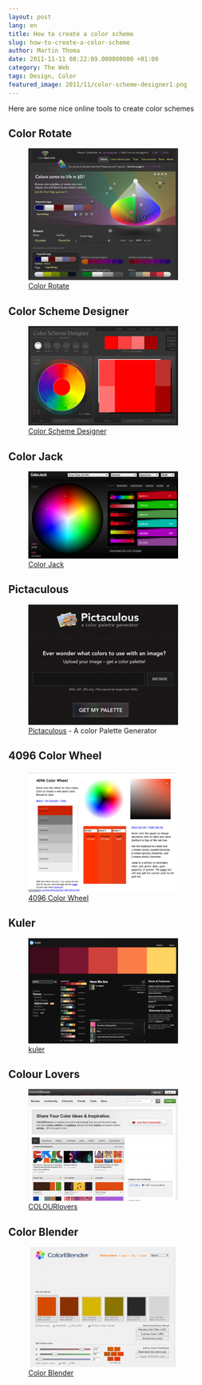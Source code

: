 ```yaml
---
layout: post
lang: en
title: How to create a color scheme
slug: how-to-create-a-color-scheme
author: Martin Thoma
date: 2011-11-11 08:22:09.000000000 +01:00
category: The Web
tags: Design, Color
featured_image: 2011/11/color-scheme-designer1.png
---
```

Here are some nice online tools to create color schemes

<h2>Color Rotate</h2>
<figure class="aligncenter">
            <a href="../images/2011/11/color-rotate-300x263.png"><img src="../images/2011/11/color-rotate-300x263.png" alt="Color Rotate" style="max-width:300px;max-height:263px" class="size-medium wp-image-9011"/></a>
            <figcaption class="text-center"><a href='http://www.colorotate.org/'>Color Rotate</a></figcaption>
        </figure>

<h2>Color Scheme Designer</h2>
<figure class="aligncenter">
            <a href="../images/2011/11/color-scheme-designer-300x198.png"><img src="../images/2011/11/color-scheme-designer-300x198.png" alt="Color Scheme Designer" style="max-width:300px;max-height:198px" class="size-medium wp-image-8991"/></a>
            <figcaption class="text-center"><a href='http://colorschemedesigner.com/'>Color Scheme Designer</a></figcaption>
        </figure>

<h2>Color Jack</h2>
<figure class="aligncenter">
            <a href="../images/2011/11/color-jack-sphere-300x174.png"><img src="../images/2011/11/color-jack-sphere-300x174.png" alt="Color Jack" style="max-width:300px;max-height:174px" class="size-medium wp-image-9021"/></a>
            <figcaption class="text-center"><a href='http://mudcu.be/sphere/'>Color Jack</a></figcaption>
        </figure>

<h2>Pictaculous</h2>
<figure class="aligncenter">
            <a href="../images/2011/11/Pictaculous1-300x240.png"><img src="../images/2011/11/Pictaculous1-300x240.png" alt="Pictaculous - A color Palette Generator" style="max-width:300px;max-height:240px" class="size-medium wp-image-8711"/></a>
            <figcaption class="text-center"><a href='http://pictaculous.com/'>Pictaculous</a> - A color Palette Generator</figcaption>
        </figure>

<h2>4096 Color Wheel</h2>
<figure class="aligncenter">
            <a href="../images/2011/11/4096-color-wheel-300x242.png"><img src="../images/2011/11/4096-color-wheel-300x242.png" alt="4096 Color Wheel" style="max-width:300px;max-height:242px" class="size-medium wp-image-8951"/></a>
            <figcaption class="text-center"><a href='http://www.ficml.org/jemimap/style/color/wheel.html'>4096 Color Wheel</a></figcaption>
        </figure>

<h2>Kuler</h2>
<figure class="aligncenter">
            <a href="../images/2011/11/kuler-300x210.png"><img src="../images/2011/11/kuler-300x210.png" alt="kuler" style="max-width:300px;max-height:210px" class="size-medium wp-image-8961"/></a>
            <figcaption class="text-center"><a href='http://kuler.adobe.com/'>kuler</a></figcaption>
        </figure>

<h2>Colour Lovers</h2>
<figure class="aligncenter">
            <a href="../images/2011/11/colour-lovers-300x223.png"><img src="../images/2011/11/colour-lovers-300x223.png" alt="COLOURlovers" style="max-width:300px;max-height:223px" class="size-medium wp-image-8981"/></a>
            <figcaption class="text-center"><a href='http://www.colourlovers.com/'>COLOURlovers</a></figcaption>
        </figure>

<h2>Color Blender</h2>
<figure class="aligncenter">
            <a href="../images/2011/11/color-blender-300x240.png"><img src="../images/2011/11/color-blender-300x240.png" alt="Color Blender" style="max-width:300px;max-height:240px" class="size-medium wp-image-9031"/></a>
            <figcaption class="text-center"><a href='http://www.colorblender.com/'>Color Blender</a></figcaption>
        </figure>
